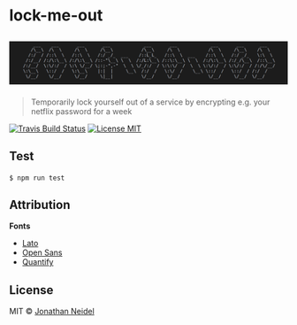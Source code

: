 # lock-me-out

<h2 align="center">
    <img src="img/logo.png" alt="lock-me-out">
</h2>

> Temporarily lock yourself out of a service by encrypting e.g. your netflix password for a week

[![Travis Build Status](https://img.shields.io/travis/jneidel/lock-me-out.svg?style=flat-square)](https://travis-ci.org/jneidel/lock-me-out)
[![License MIT](https://img.shields.io/badge/license-MIT-green.svg?style=flat-square)](https://github.com/jneidel/lock-me-out/blob/master/license)
<!--[![Github Release](https://img.shields.io/github/release/jneidel/lock-me-out/all.svg?style=flat-square)](https://github.com/jneidel/lock-me-out/releases)-->

<!--Description

## Features

> [View app]( URL )

## Usage

## Installation
-->

## Test

```
$ npm run test
```

## Attribution

**Fonts**

- [Lato](https://fonts.google.com/specimen/Lato)
- [Open Sans](https://fonts.google.com/specimen/Open+Sans)
- [Quantify](https://www.dafont.com/quantify.font)

## License

MIT © [Jonathan Neidel](https://jneidel.com)
